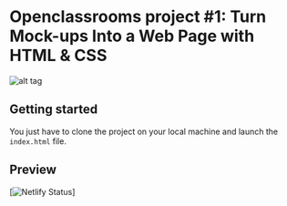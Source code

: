 # Openclassrooms project #1: Turn Mock-ups Into a Web Page with HTML & CSS

![alt tag](https://github.com/dennislimbu/tourismWebPage.github.io)

## Getting started

You just have to clone the project on your local machine and launch the `index.html` file.

## Preview

[![Netlify Status](https://tourismWebPage.github.io)]
